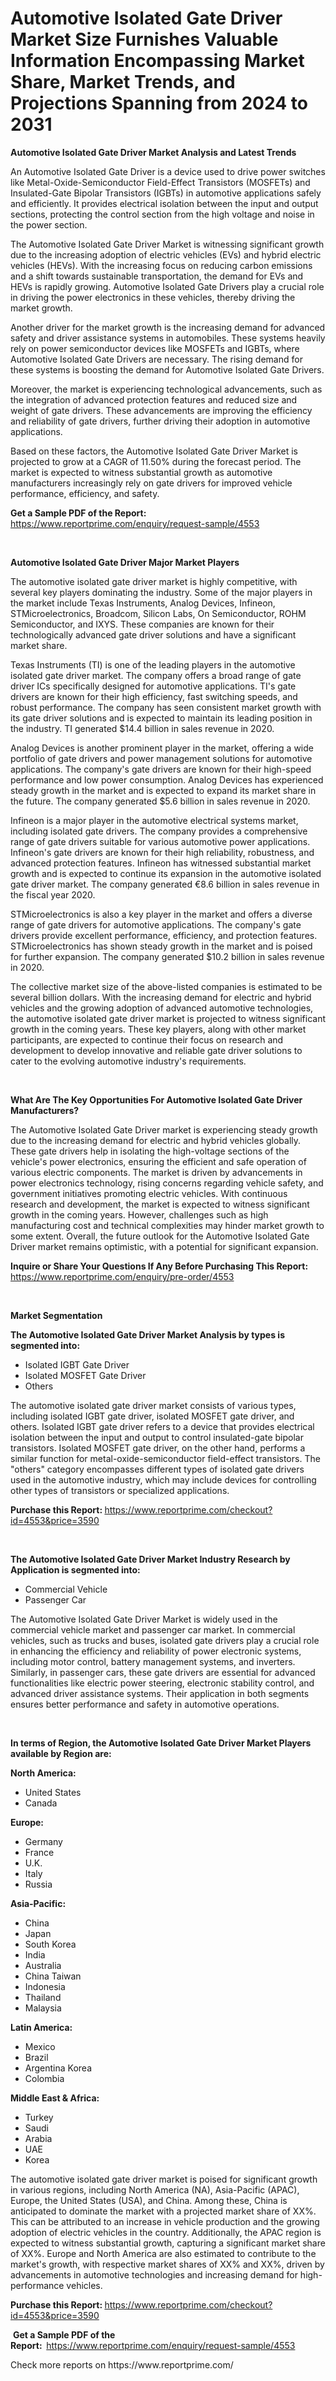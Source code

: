 <p><h1>Automotive Isolated Gate Driver Market Size Furnishes Valuable Information Encompassing Market Share, Market Trends, and Projections Spanning from 2024 to 2031</h1></p><p><strong>Automotive Isolated Gate Driver Market Analysis and Latest Trends</strong></p>
<p><p>An Automotive Isolated Gate Driver is a device used to drive power switches like Metal-Oxide-Semiconductor Field-Effect Transistors (MOSFETs) and Insulated-Gate Bipolar Transistors (IGBTs) in automotive applications safely and efficiently. It provides electrical isolation between the input and output sections, protecting the control section from the high voltage and noise in the power section.</p><p>The Automotive Isolated Gate Driver Market is witnessing significant growth due to the increasing adoption of electric vehicles (EVs) and hybrid electric vehicles (HEVs). With the increasing focus on reducing carbon emissions and a shift towards sustainable transportation, the demand for EVs and HEVs is rapidly growing. Automotive Isolated Gate Drivers play a crucial role in driving the power electronics in these vehicles, thereby driving the market growth.</p><p>Another driver for the market growth is the increasing demand for advanced safety and driver assistance systems in automobiles. These systems heavily rely on power semiconductor devices like MOSFETs and IGBTs, where Automotive Isolated Gate Drivers are necessary. The rising demand for these systems is boosting the demand for Automotive Isolated Gate Drivers.</p><p>Moreover, the market is experiencing technological advancements, such as the integration of advanced protection features and reduced size and weight of gate drivers. These advancements are improving the efficiency and reliability of gate drivers, further driving their adoption in automotive applications.</p><p>Based on these factors, the Automotive Isolated Gate Driver Market is projected to grow at a CAGR of 11.50% during the forecast period. The market is expected to witness substantial growth as automotive manufacturers increasingly rely on gate drivers for improved vehicle performance, efficiency, and safety.</p></p>
<p><strong>Get a Sample PDF of the Report:&nbsp;</strong> <a href="https://www.reportprime.com/enquiry/request-sample/4553">https://www.reportprime.com/enquiry/request-sample/4553</a></p>
<p>&nbsp;</p>
<p><strong>Automotive Isolated Gate Driver Major Market Players</strong></p>
<p><p>The automotive isolated gate driver market is highly competitive, with several key players dominating the industry. Some of the major players in the market include Texas Instruments, Analog Devices, Infineon, STMicroelectronics, Broadcom, Silicon Labs, On Semiconductor, ROHM Semiconductor, and IXYS. These companies are known for their technologically advanced gate driver solutions and have a significant market share.</p><p>Texas Instruments (TI) is one of the leading players in the automotive isolated gate driver market. The company offers a broad range of gate driver ICs specifically designed for automotive applications. TI's gate drivers are known for their high efficiency, fast switching speeds, and robust performance. The company has seen consistent market growth with its gate driver solutions and is expected to maintain its leading position in the industry. TI generated $14.4 billion in sales revenue in 2020.</p><p>Analog Devices is another prominent player in the market, offering a wide portfolio of gate drivers and power management solutions for automotive applications. The company's gate drivers are known for their high-speed performance and low power consumption. Analog Devices has experienced steady growth in the market and is expected to expand its market share in the future. The company generated $5.6 billion in sales revenue in 2020.</p><p>Infineon is a major player in the automotive electrical systems market, including isolated gate drivers. The company provides a comprehensive range of gate drivers suitable for various automotive power applications. Infineon's gate drivers are known for their high reliability, robustness, and advanced protection features. Infineon has witnessed substantial market growth and is expected to continue its expansion in the automotive isolated gate driver market. The company generated €8.6 billion in sales revenue in the fiscal year 2020.</p><p>STMicroelectronics is also a key player in the market and offers a diverse range of gate drivers for automotive applications. The company's gate drivers provide excellent performance, efficiency, and protection features. STMicroelectronics has shown steady growth in the market and is poised for further expansion. The company generated $10.2 billion in sales revenue in 2020.</p><p>The collective market size of the above-listed companies is estimated to be several billion dollars. With the increasing demand for electric and hybrid vehicles and the growing adoption of advanced automotive technologies, the automotive isolated gate driver market is projected to witness significant growth in the coming years. These key players, along with other market participants, are expected to continue their focus on research and development to develop innovative and reliable gate driver solutions to cater to the evolving automotive industry's requirements.</p></p>
<p>&nbsp;</p>
<p><strong>What Are The Key Opportunities For Automotive Isolated Gate Driver Manufacturers?</strong></p>
<p><p>The Automotive Isolated Gate Driver market is experiencing steady growth due to the increasing demand for electric and hybrid vehicles globally. These gate drivers help in isolating the high-voltage sections of the vehicle's power electronics, ensuring the efficient and safe operation of various electric components. The market is driven by advancements in power electronics technology, rising concerns regarding vehicle safety, and government initiatives promoting electric vehicles. With continuous research and development, the market is expected to witness significant growth in the coming years. However, challenges such as high manufacturing cost and technical complexities may hinder market growth to some extent. Overall, the future outlook for the Automotive Isolated Gate Driver market remains optimistic, with a potential for significant expansion.</p></p>
<p><strong>Inquire or Share Your Questions If Any Before Purchasing This Report:</strong> <a href="https://www.reportprime.com/enquiry/pre-order/4553">https://www.reportprime.com/enquiry/pre-order/4553</a></p>
<p>&nbsp;</p>
<p><strong>Market Segmentation</strong></p>
<p><strong>The Automotive Isolated Gate Driver Market Analysis by types is segmented into:</strong></p>
<p><ul><li>Isolated IGBT Gate Driver</li><li>Isolated MOSFET Gate Driver</li><li>Others</li></ul></p>
<p><p>The automotive isolated gate driver market consists of various types, including isolated IGBT gate driver, isolated MOSFET gate driver, and others. Isolated IGBT gate driver refers to a device that provides electrical isolation between the input and output to control insulated-gate bipolar transistors. Isolated MOSFET gate driver, on the other hand, performs a similar function for metal-oxide-semiconductor field-effect transistors. The "others" category encompasses different types of isolated gate drivers used in the automotive industry, which may include devices for controlling other types of transistors or specialized applications.</p></p>
<p><strong>Purchase this Report:&nbsp;</strong><a href="https://www.reportprime.com/checkout?id=4553&price=3590">https://www.reportprime.com/checkout?id=4553&price=3590</a></p>
<p>&nbsp;</p>
<p><strong>The Automotive Isolated Gate Driver Market Industry Research by Application is segmented into:</strong></p>
<p><ul><li>Commercial Vehicle</li><li>Passenger Car</li></ul></p>
<p><p>The Automotive Isolated Gate Driver Market is widely used in the commercial vehicle market and passenger car market. In commercial vehicles, such as trucks and buses, isolated gate drivers play a crucial role in enhancing the efficiency and reliability of power electronic systems, including motor control, battery management systems, and inverters. Similarly, in passenger cars, these gate drivers are essential for advanced functionalities like electric power steering, electronic stability control, and advanced driver assistance systems. Their application in both segments ensures better performance and safety in automotive operations.</p></p>
<p>&nbsp;</p>
<p><strong>In terms of Region, the Automotive Isolated Gate Driver Market Players available by Region are:</strong></p>
<p>
    <p> <strong> North America: </strong>
        <ul>
            <li>United States</li>
            <li>Canada</li>
        </ul>
        </p> 
    <p> <strong> Europe: </strong>
        <ul>
            <li>Germany</li>
            <li>France</li>
            <li>U.K.</li>
            <li>Italy</li>
            <li>Russia</li>
        </ul>
        </p> 
    <p> <strong> Asia-Pacific: </strong>
        <ul>
            <li>China</li>
            <li>Japan</li>
            <li>South Korea</li>
            <li>India</li>
            <li>Australia</li>
            <li>China Taiwan</li>
            <li>Indonesia</li>
            <li>Thailand</li>
            <li>Malaysia</li>
        </ul>
        </p> 
    <p> <strong> Latin America: </strong>
        <ul>
            <li>Mexico</li>
            <li>Brazil</li>
            <li>Argentina Korea</li>
            <li>Colombia</li>
        </ul>
        </p> 
    <p> <strong> Middle East & Africa: </strong>
        <ul>
            <li>Turkey</li>
            <li>Saudi</li>
            <li>Arabia</li>
            <li>UAE</li>
            <li>Korea</li>
        </ul>
    </p>
    </p>
<p><p>The automotive isolated gate driver market is poised for significant growth in various regions, including North America (NA), Asia-Pacific (APAC), Europe, the United States (USA), and China. Among these, China is anticipated to dominate the market with a projected market share of XX%. This can be attributed to an increase in vehicle production and the growing adoption of electric vehicles in the country. Additionally, the APAC region is expected to witness substantial growth, capturing a significant market share of XX%. Europe and North America are also estimated to contribute to the market's growth, with respective market shares of XX% and XX%, driven by advancements in automotive technologies and increasing demand for high-performance vehicles.</p></p>
<p><strong>Purchase this Report: </strong><a href="https://www.reportprime.com/checkout?id=4553&price=3590">https://www.reportprime.com/checkout?id=4553&price=3590</a></p>
<p>&nbsp;<strong>Get a Sample PDF of the Report:&nbsp;&nbsp;</strong><a href="https://www.reportprime.com/enquiry/request-sample/4553">https://www.reportprime.com/enquiry/request-sample/4553</a></p>
<p><strong></strong></p>
<p>Check more reports on https://www.reportprime.com/</p>